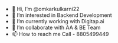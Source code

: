 - 👋 Hi, I’m @omkarkulkarni22
- 👀 I’m interested in Backend Development
- 🌱 I’m currently working with Digitap.ai
- 💞️ I’m collaborate with AA & BE Team
- 📫 How to reach me Call - 8805499449

<!---
omkarkulkarni22/omkarkulkarni22 is a ✨ special ✨ repository because its `README.md` (this file) appears on your GitHub profile.
You can click the Preview link to take a look at your changes.
--->

